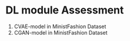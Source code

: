 # DL module Assessment 

1. CVAE-model in MinistFashion Dataset
2. CGAN-model in MinistFashion Dataset
